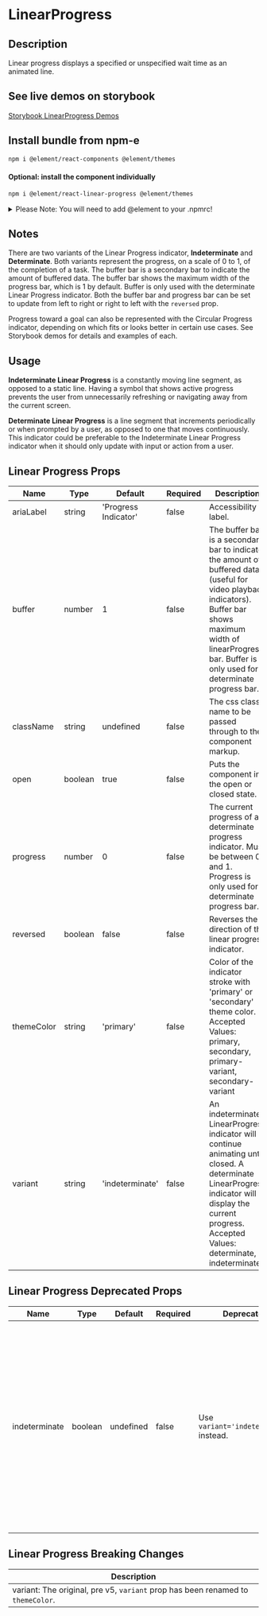 # LinearProgress

## Description

Linear progress displays a specified or unspecified wait time as an animated line.

## See live demos on storybook

[Storybook LinearProgress Demos](https://element-react.bayer.com/?path=/story/components-linear-progress)

## Install bundle from npm-e

```bash
npm i @element/react-components @element/themes
```

#### Optional: install the component individually

```bash
npm i @element/react-linear-progress @element/themes
```

<details>

<summary>
Please Note: You will need to add @element to your .npmrc!
</summary>

Open `~/.npmrc` in an editor and add the following line to enable the `@element`
scope:

```bash

@element:registry=https://npm.platforms.engineering

```

### Troubleshooting

See below if you have never installed a package from Bayer's npm-enterprise or
run into the following error:

```bash

npm ERR! code E401
npm ERR! Unable to authenticate, your authentication token seems to be invalid.
npm ERR! To correct this please trying logging in again with:
npm ERR!     npm login

```

### Setup an access token

See the
[devtools npm-e guide](https://devtools.bayer.com/docs/development/package-management/npm/)
to learn how to create an access token if this is the first time you are using a
npm-e package at Bayer or you do not have a line that starts with the following
in your `~/.npmrc` file:

`//npm.platforms.engineering/:_authToken=`

</details>

## Notes

There are two variants of the Linear Progress indicator, **Indeterminate** and **Determinate**. Both variants represent the progress, on a scale of 0 to 1, of the completion of a task. The buffer bar is a secondary bar to indicate the amount of buffered data. The buffer bar shows the maximum width of the progress bar, which is 1 by default. Buffer is only used with the determinate Linear Progress indicator. Both the buffer bar and progress bar can be set to update from left to right or right to left with the `reversed` prop.

Progress toward a goal can also be represented with the Circular Progress indicator, depending on which fits or looks better in certain use cases. See Storybook demos for details and examples of each.

## Usage

**Indeterminate Linear Progress** is a constantly moving line segment, as opposed to a static line. Having a symbol that shows active progress prevents the user from unnecessarily refreshing or navigating away from the current screen.

**Determinate Linear Progress** is a line segment that increments periodically or when prompted by a user, as opposed to one that moves continuously. This indicator could be preferable to the Indeterminate Linear Progress indicator when it should only update with input or action from a user.

## Linear Progress Props

| Name       | Type    | Default              | Required | Description                                                                                                                                                                                                               |
| ---------- | ------- | -------------------- | -------- | ------------------------------------------------------------------------------------------------------------------------------------------------------------------------------------------------------------------------- |
| ariaLabel  | string  | 'Progress Indicator' | false    | Accessibility label.                                                                                                                                                                                                      |
| buffer     | number  | 1                    | false    | The buffer bar is a secondary bar to indicate the amount of buffered data (useful for video playback indicators). Buffer bar shows maximum width of linearProgress bar. Buffer is only used for determinate progress bar. |
| className  | string  | undefined            | false    | The css class name to be passed through to the component markup.                                                                                                                                                          |
| open       | boolean | true                 | false    | Puts the component in the open or closed state.                                                                                                                                                                           |
| progress   | number  | 0                    | false    | The current progress of a determinate progress indicator. Must be between 0 and 1. Progress is only used for determinate progress bar.                                                                                    |
| reversed   | boolean | false                | false    | Reverses the direction of the linear progress indicator.                                                                                                                                                                  |
| themeColor | string  | 'primary'            | false    | Color of the indicator stroke with 'primary' or 'secondary' theme color.<br />Accepted Values: primary, secondary, primary-variant, secondary-variant                                                                     |
| variant    | string  | 'indeterminate'      | false    | An indeterminate LinearProgress indicator will continue animating until closed. A determinate LinearProgress indicator will display the current progress.<br />Accepted Values: determinate, indeterminate                |

## Linear Progress Deprecated Props

| Name          | Type    | Default   | Required | Deprecated                             | Description                                                                                                                                                                                                  |
| ------------- | ------- | --------- | -------- | -------------------------------------- | ------------------------------------------------------------------------------------------------------------------------------------------------------------------------------------------------------------ |
| indeterminate | boolean | undefined | false    | Use `variant='indeterminate'` instead. | Toggles the component between the determinate (when a known percentage has been completed) and indeterminate state (a continuously animated indicator used when there is no known percentage of completion). |

## Linear Progress Breaking Changes

| Description                                                                     |
| ------------------------------------------------------------------------------- |
| variant: The original, pre v5, `variant` prop has been renamed to `themeColor`. |
